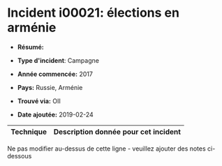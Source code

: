 # Incident i00021: élections en arménie

* **Résumé:**

* **Type d'incident**: Campagne

* **Année commencée:** 2017

* **Pays:** Russie, Arménie

* **Trouvé via:** OII

* **Date ajoutée:** 2019-02-24
 

|Technique |Description donnée pour cet incident |
|--------- |------------------------- |


Ne pas modifier au-dessus de cette ligne - veuillez ajouter des notes ci-dessous